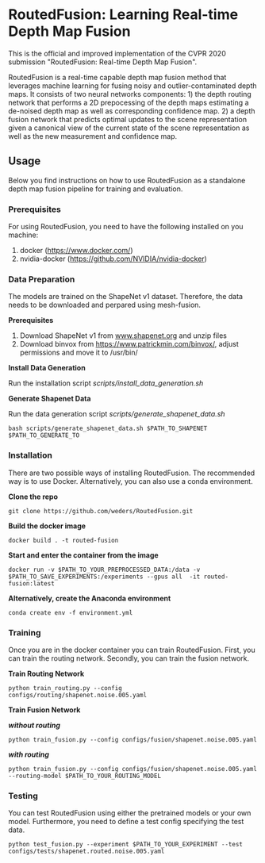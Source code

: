 # RoutedFusion: Learning Real-time Depth Map Fusion

This is the official and improved implementation of the CVPR 2020 submission "RoutedFusion: Real-time Depth Map Fusion". 

RoutedFusion is a real-time capable depth map fusion method that leverages machine learning for fusing noisy and outlier-contaminated depth maps. It consists of two neural networks components: 1) the depth routing network that performs a 2D prepocessing of the depth maps estimating a de-noised depth map as well as corresponding confidence map. 2) a depth fusion network that predicts optimal updates to the scene representation given a canonical view of the current state of the scene representation as well as the new measurement and confidence map.

## Usage

Below you find instructions on how to use RoutedFusion as a standalone depth map fusion pipeline for training and evaluation.

### Prerequisites
For using RoutedFusion, you need to have the following installed on you machine:

1. docker (https://www.docker.com/)
2. nvidia-docker (https://github.com/NVIDIA/nvidia-docker)

### Data Preparation
The models are trained on the ShapeNet v1 dataset. Therefore, the data needs to be downloaded and perpared using mesh-fusion.

**Prerequisites**
1. Download ShapeNet v1 from www.shapenet.org and unzip files
2. Download binvox from https://www.patrickmin.com/binvox/, adjust permissions and move it to /usr/bin/

**Install Data Generation**

Run the installation script *scripts/install_data_generation.sh*

**Generate Shapenet Data**

Run the data generation script *scripts/generate_shapenet_data.sh*
<pre><code>bash scripts/generate_shapenet_data.sh $PATH_TO_SHAPENET $PATH_TO_GENERATE_TO
</code></pre>

### Installation

There are two possible ways of installing RoutedFusion. The recommended way is to use Docker. Alternatively, you can also use a conda environment.

**Clone the repo**

<pre><code>git clone https://github.com/weders/RoutedFusion.git
</code></pre>

**Build the docker image**
<pre><code>docker build . -t routed-fusion
</code></pre>

**Start and enter the container from the image**
<pre><code>docker run -v $PATH_TO_YOUR_PREPROCESSED_DATA:/data -v $PATH_TO_SAVE_EXPERIMENTS:/experiments --gpus all  -it routed-fusion:latest
</code></pre>

**Alternatively, create the Anaconda environment**
<pre><code>conda create env -f environment.yml
</code></pre>

### Training
Once you are in the docker container you can train RoutedFusion. First, you can train the routing network. Secondly, you can train the fusion network.

**Train Routing Network**
<pre><code>python train_routing.py --config configs/routing/shapenet.noise.005.yaml
</code></pre>

**Train Fusion Network**

***without routing***
<pre><code>python train_fusion.py --config configs/fusion/shapenet.noise.005.yaml
</code></pre>

***with routing***
<pre><code>python train_fusion.py --config configs/fusion/shapenet.noise.005.yaml --routing-model $PATH_TO_YOUR_ROUTING_MODEL
</code></pre>

### Testing
You can test RoutedFusion using either the pretrained models or your own model. Furthermore, you need to define a test config specifying the test data. 

<pre><code>python test_fusion.py --experiment $PATH_TO_YOUR_EXPERIMENT --test configs/tests/shapenet.routed.noise.005.yaml
</code></pre>

